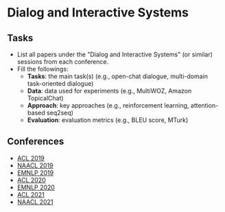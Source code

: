 # Dialog and Interactive Systems

## Tasks

* List all papers under the "Dialog and Interactive Systems" (or similar) sessions from each conference.
* Fill the followings:
  * **Tasks**: the main task(s) (e.g., open-chat dialogue, multi-domain task-oriented dialogue)
  * **Data**: data used for experiments (e.g., MultiWOZ, Amazon TopicalChat)
  * **Approach**: key approaches (e.g., reinforcement learning, attention-based seq2seq) 
  * **Evaluation**: evaluation metrics (e.g., BLEU score, MTurk)

## Conferences

* [ACL 2019](dais-acl-2019.md)
* [NAACL 2019](dais-naacl-2019.md)
* [EMNLP 2019](dais-emnlp-2019.md)
* [ACL 2020](dais-acl-2020.md)
* [EMNLP 2020](dais-emnlp-2020.md)
* [ACL 2021](dais-acl-2021.md)
* [NAACL 2021](dais-naacl-2021.md)
<!-- * [EMNLP 2021](dais-emnlp-2021.md) -->